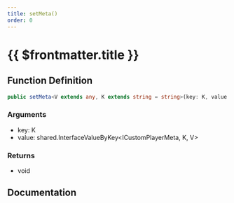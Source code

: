 ```yaml
---
title: setMeta()
order: 0
---
```


# {{ $frontmatter.title }}

## Function Definition

```ts
public setMeta<V extends any, K extends string = string>(key: K, value: shared.InterfaceValueByKey<ICustomPlayerMeta, K, V>): void;
```

### Arguments

* key: K
* value: shared.InterfaceValueByKey\<ICustomPlayerMeta, K, V\>

### Returns

* void

## Documentation

<!--@include: ./parts/setMeta.md-->
